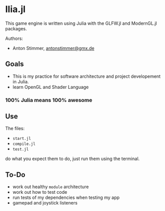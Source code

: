 # Ilia.jl
This game engine is written using Julia with the GLFW.jl and ModernGL.jl packages.

Authors:
- Anton Stimmer, antonstimmer@gmx.de

## Goals
- This is my practice for software architecture and project developement in Julia.
- learn OpenGL and Shader Language
  
### 100% Julia means 100% awesome

## Use
The files: 
- `start.jl`
- `compile.jl`
- `test.jl`
  
do what you expect them to do, just run them using the terminal.

## To-Do
- work out healthy `module` architecture
- work out how to test code
- run tests of my dependencies when testing my app
- gamepad and joystick listeners